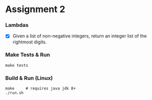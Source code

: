 # Assignment 2

### Lambdas
- [x] Given a list of non-negative integers, return an integer list of the rightmost digits.

### Make Tests & Run
```
make tests
```

### Build & Run (Linux)
```
make     # requires java jdk 8+
./run.sh
```
